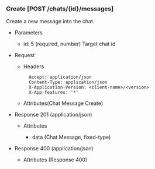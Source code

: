 ### Create [POST /chats/{id}/messages]
Create a new message into the chat.

+ Parameters
    + id: 5 (required, number) 
        Target chat id
        
+ Request
    + Headers

            Accept: application/json
            Content-Type: application/json
            X-Application-Version: <client-name>/<version>
            X-App-features: '*'
          
    + Attributes(Chat Message Create)

+ Response 201 (application/json)

    + Attributes
        
        + data (Chat Message, fixed-type)
    
+ Response 400 (application/json)
              
    + Attributes (Response 400)

<!-- include(../../error_responses.md) -->

